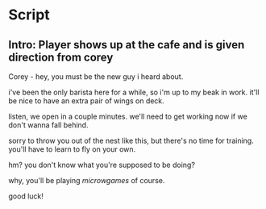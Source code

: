 # Script

## Intro: Player shows up at the cafe and is given direction from corey

Corey - hey, you must be the new guy i heard about. 

i've been the only barista here for a while, so i'm up to my beak in work. it'll be nice to have an extra pair of wings on deck.

listen, we open in a couple minutes. we'll need to get working now if we don't wanna fall behind.

sorry to throw you out of the nest like this, but there's no time for training. you'll have to learn to fly on your own.

hm? you don't know what you're supposed to be doing?

why, you'll be playing *microwgames* of course.

good luck!
